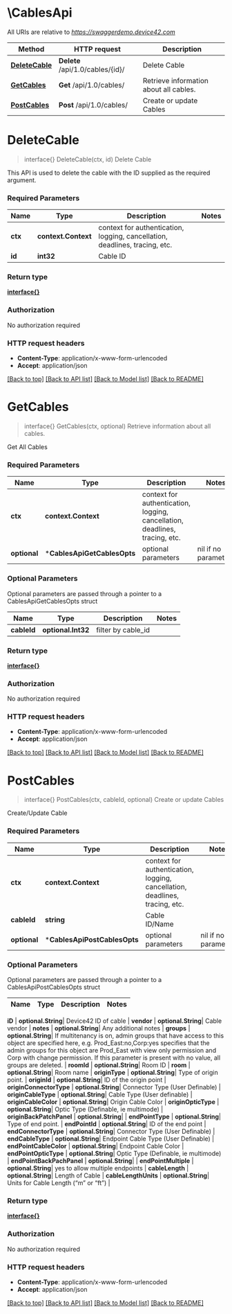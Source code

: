 # \CablesApi

All URIs are relative to *https://swaggerdemo.device42.com*

Method | HTTP request | Description
------------- | ------------- | -------------
[**DeleteCable**](CablesApi.md#DeleteCable) | **Delete** /api/1.0/cables/{id}/ | Delete Cable
[**GetCables**](CablesApi.md#GetCables) | **Get** /api/1.0/cables/ | Retrieve information about all cables.
[**PostCables**](CablesApi.md#PostCables) | **Post** /api/1.0/cables/ | Create or update Cables


# **DeleteCable**
> interface{} DeleteCable(ctx, id)
Delete Cable

This API is used to delete the cable with the ID supplied as the required argument.

### Required Parameters

Name | Type | Description  | Notes
------------- | ------------- | ------------- | -------------
 **ctx** | **context.Context** | context for authentication, logging, cancellation, deadlines, tracing, etc.
  **id** | **int32**| Cable ID | 

### Return type

[**interface{}**](interface{}.md)

### Authorization

No authorization required

### HTTP request headers

 - **Content-Type**: application/x-www-form-urlencoded
 - **Accept**: application/json

[[Back to top]](#) [[Back to API list]](../README.md#documentation-for-api-endpoints) [[Back to Model list]](../README.md#documentation-for-models) [[Back to README]](../README.md)

# **GetCables**
> interface{} GetCables(ctx, optional)
Retrieve information about all cables.

Get All Cables

### Required Parameters

Name | Type | Description  | Notes
------------- | ------------- | ------------- | -------------
 **ctx** | **context.Context** | context for authentication, logging, cancellation, deadlines, tracing, etc.
 **optional** | ***CablesApiGetCablesOpts** | optional parameters | nil if no parameters

### Optional Parameters
Optional parameters are passed through a pointer to a CablesApiGetCablesOpts struct

Name | Type | Description  | Notes
------------- | ------------- | ------------- | -------------
 **cableId** | **optional.Int32**| filter by cable_id | 

### Return type

[**interface{}**](interface{}.md)

### Authorization

No authorization required

### HTTP request headers

 - **Content-Type**: application/x-www-form-urlencoded
 - **Accept**: application/json

[[Back to top]](#) [[Back to API list]](../README.md#documentation-for-api-endpoints) [[Back to Model list]](../README.md#documentation-for-models) [[Back to README]](../README.md)

# **PostCables**
> interface{} PostCables(ctx, cableId, optional)
Create or update Cables

Create/Update Cable

### Required Parameters

Name | Type | Description  | Notes
------------- | ------------- | ------------- | -------------
 **ctx** | **context.Context** | context for authentication, logging, cancellation, deadlines, tracing, etc.
  **cableId** | **string**| Cable ID/Name | 
 **optional** | ***CablesApiPostCablesOpts** | optional parameters | nil if no parameters

### Optional Parameters
Optional parameters are passed through a pointer to a CablesApiPostCablesOpts struct

Name | Type | Description  | Notes
------------- | ------------- | ------------- | -------------

 **iD** | **optional.String**| Device42 ID of cable | 
 **vendor** | **optional.String**| Cable vendor | 
 **notes** | **optional.String**| Any additional notes | 
 **groups** | **optional.String**| If multitenancy is on, admin groups that have access to this object are specified here, e.g. Prod_East:no,Corp:yes specifies that the admin groups for this object are Prod_East with view only permission and Corp with change permission. If this parameter is present with no value, all groups are deleted. | 
 **roomId** | **optional.String**| Room ID | 
 **room** | **optional.String**| Room name | 
 **originType** | **optional.String**| Type of origin point. | 
 **originId** | **optional.String**| ID of the origin point | 
 **originConnectorType** | **optional.String**| Connector Type (User Definable) | 
 **originCableType** | **optional.String**| Cable Type (User definable) | 
 **originCableColor** | **optional.String**| Origin Cable Color | 
 **originOpticType** | **optional.String**| Optic Type (Definable, ie multimode) | 
 **originBackPatchPanel** | **optional.String**|  | 
 **endPointType** | **optional.String**| Type of end point. | 
 **endPointId** | **optional.String**| ID of the end point | 
 **endConnectorType** | **optional.String**| Connector Type (User Definable) | 
 **endCableType** | **optional.String**| Endpoint Cable Type (User Definable) | 
 **endPointCableColor** | **optional.String**| Endpoint Cable Color | 
 **endPointOpticType** | **optional.String**| Optic Type (Definable, ie multimode) | 
 **endPointBackPachPanel** | **optional.String**|  | 
 **endPointMultiple** | **optional.String**| yes to allow multiple endpoints | 
 **cableLength** | **optional.String**| Length of Cable | 
 **cableLengthUnits** | **optional.String**| Units for Cable Length (“m” or “ft”) | 

### Return type

[**interface{}**](interface{}.md)

### Authorization

No authorization required

### HTTP request headers

 - **Content-Type**: application/x-www-form-urlencoded
 - **Accept**: application/json

[[Back to top]](#) [[Back to API list]](../README.md#documentation-for-api-endpoints) [[Back to Model list]](../README.md#documentation-for-models) [[Back to README]](../README.md)

